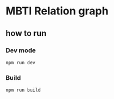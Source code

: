 # MBTI Relation graph

## how to run 

### Dev mode


```script
npm run dev
```

### Build 

```script
npm run build
```







